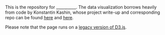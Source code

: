 This is the repository for __________.
The data visualization borrows heavily from code by Konstantin Kashin, whose project write-up and corresponding repo can be found [here](https://konstantinkashin.com/2013/network-visualization-with-d3js/) and [here](https://github.com/kkashin/dataviz).

Please note that the page runs on a [legacy version of D3.js](https://cdnjs.cloudflare.com/ajax/libs/d3/2.8.1/d3.v2.min.js).
